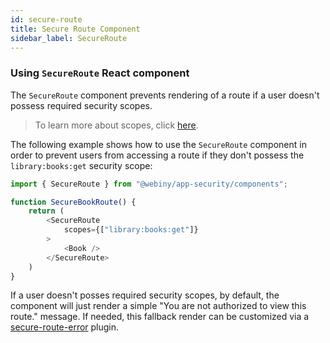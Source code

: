 ```yaml
---
id: secure-route
title: Secure Route Component
sidebar_label: SecureRoute
---
```


### Using `SecureRoute` React component

The `SecureRoute` component prevents rendering of a route if a user doesn't possess required security scopes.

> To learn more about scopes, click [here](http://localhost:3000/docs/webiny-apps/security/development/api/scopes).

The following example shows how to use the `SecureRoute` component in order to prevent users from accessing a route if they don't possess the `library:books:get` security scope:

```js
import { SecureRoute } from "@webiny/app-security/components";

function SecureBookRoute() {
    return (
        <SecureRoute
            scopes={["library:books:get"]}
        >
            <Book />
        </SecureRoute>
    )
}
```

If a user doesn't posses required security scopes, by default, the component will just render a simple "You are not authorized to view this route." message. If needed, this fallback render can be customized via a [secure-route-error](/docs/webiny-apps/security/development/plugin-reference/app#secure-route-error) plugin.
